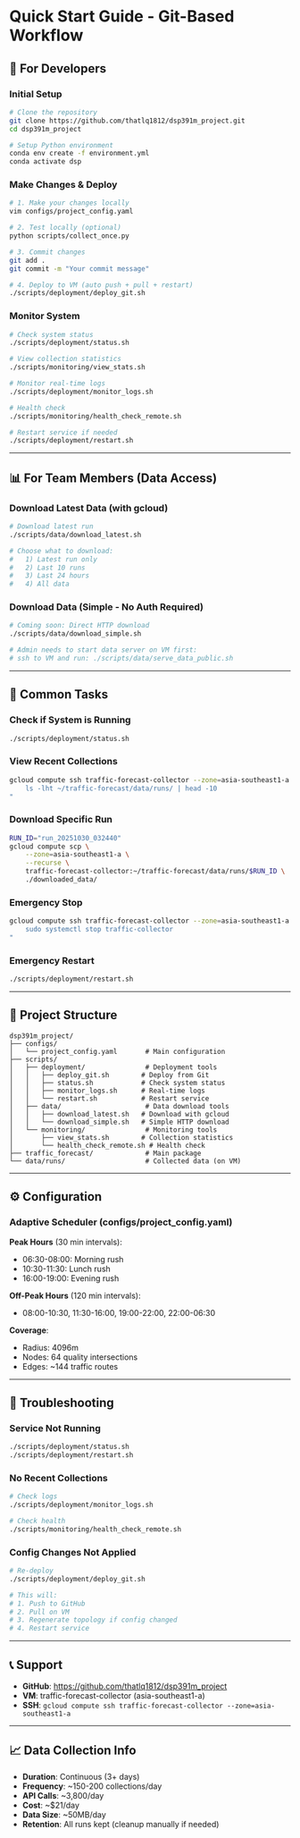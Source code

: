 # Quick Start Guide - Git-Based Workflow

## 🚀 For Developers

### Initial Setup
```bash
# Clone the repository
git clone https://github.com/thatlq1812/dsp391m_project.git
cd dsp391m_project

# Setup Python environment
conda env create -f environment.yml
conda activate dsp
```

### Make Changes & Deploy
```bash
# 1. Make your changes locally
vim configs/project_config.yaml

# 2. Test locally (optional)
python scripts/collect_once.py

# 3. Commit changes
git add .
git commit -m "Your commit message"

# 4. Deploy to VM (auto push + pull + restart)
./scripts/deployment/deploy_git.sh
```

### Monitor System
```bash
# Check system status
./scripts/deployment/status.sh

# View collection statistics
./scripts/monitoring/view_stats.sh

# Monitor real-time logs
./scripts/deployment/monitor_logs.sh

# Health check
./scripts/monitoring/health_check_remote.sh

# Restart service if needed
./scripts/deployment/restart.sh
```

---

## 📊 For Team Members (Data Access)

### Download Latest Data (with gcloud)
```bash
# Download latest run
./scripts/data/download_latest.sh

# Choose what to download:
#   1) Latest run only
#   2) Last 10 runs
#   3) Last 24 hours
#   4) All data
```

### Download Data (Simple - No Auth Required)
```bash
# Coming soon: Direct HTTP download
./scripts/data/download_simple.sh

# Admin needs to start data server on VM first:
# ssh to VM and run: ./scripts/data/serve_data_public.sh
```

---

## 🎯 Common Tasks

### Check if System is Running
```bash
./scripts/deployment/status.sh
```

### View Recent Collections
```bash
gcloud compute ssh traffic-forecast-collector --zone=asia-southeast1-a --command="
    ls -lht ~/traffic-forecast/data/runs/ | head -10
"
```

### Download Specific Run
```bash
RUN_ID="run_20251030_032440"
gcloud compute scp \
    --zone=asia-southeast1-a \
    --recurse \
    traffic-forecast-collector:~/traffic-forecast/data/runs/$RUN_ID \
    ./downloaded_data/
```

### Emergency Stop
```bash
gcloud compute ssh traffic-forecast-collector --zone=asia-southeast1-a --command="
    sudo systemctl stop traffic-collector
"
```

### Emergency Restart
```bash
./scripts/deployment/restart.sh
```

---

## 📁 Project Structure

```
dsp391m_project/
├── configs/
│   └── project_config.yaml       # Main configuration
├── scripts/
│   ├── deployment/               # Deployment tools
│   │   ├── deploy_git.sh        # Deploy from Git
│   │   ├── status.sh            # Check system status
│   │   ├── monitor_logs.sh      # Real-time logs
│   │   └── restart.sh           # Restart service
│   ├── data/                     # Data download tools
│   │   ├── download_latest.sh   # Download with gcloud
│   │   └── download_simple.sh   # Simple HTTP download
│   └── monitoring/               # Monitoring tools
│       ├── view_stats.sh        # Collection statistics
│       └── health_check_remote.sh # Health check
├── traffic_forecast/             # Main package
└── data/runs/                    # Collected data (on VM)
```

---

## ⚙️ Configuration

### Adaptive Scheduler (configs/project_config.yaml)

**Peak Hours** (30 min intervals):
- 06:30-08:00: Morning rush
- 10:30-11:30: Lunch rush
- 16:00-19:00: Evening rush

**Off-Peak Hours** (120 min intervals):
- 08:00-10:30, 11:30-16:00, 19:00-22:00, 22:00-06:30

**Coverage**:
- Radius: 4096m
- Nodes: 64 quality intersections
- Edges: ~144 traffic routes

---

## 🔧 Troubleshooting

### Service Not Running
```bash
./scripts/deployment/status.sh
./scripts/deployment/restart.sh
```

### No Recent Collections
```bash
# Check logs
./scripts/deployment/monitor_logs.sh

# Check health
./scripts/monitoring/health_check_remote.sh
```

### Config Changes Not Applied
```bash
# Re-deploy
./scripts/deployment/deploy_git.sh

# This will:
# 1. Push to GitHub
# 2. Pull on VM
# 3. Regenerate topology if config changed
# 4. Restart service
```

---

## 📞 Support

- **GitHub**: https://github.com/thatlq1812/dsp391m_project
- **VM**: traffic-forecast-collector (asia-southeast1-a)
- **SSH**: `gcloud compute ssh traffic-forecast-collector --zone=asia-southeast1-a`

---

## 📈 Data Collection Info

- **Duration**: Continuous (3+ days)
- **Frequency**: ~150-200 collections/day
- **API Calls**: ~3,800/day
- **Cost**: ~$21/day
- **Data Size**: ~50MB/day
- **Retention**: All runs kept (cleanup manually if needed)
